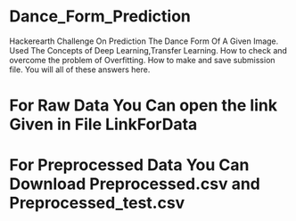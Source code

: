 # Dance_Form_Prediction
Hackerearth Challenge On Prediction The Dance Form Of A Given Image.
Used The Concepts of Deep Learning,Transfer Learning.
How to check and overcome the problem of Overfitting.
How to make and save submission file.
You will all of these answers here.

# For Raw Data You Can open the link Given in File LinkForData

# For Preprocessed Data You Can Download Preprocessed.csv and Preprocessed_test.csv

